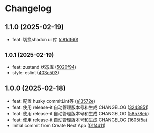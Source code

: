 # Changelog

## 1.1.0 (2025-02-19)

* feat: 切换shadcn ui 库 ([c81df60](https://github.com/glntlq/nest-admin/commit/c81df60))

## <small>1.0.1 (2025-02-19)</small>

* feat: zustand 状态库 ([5020f94](https://github.com/glntlq/nest-admin/commit/5020f94))
* style: eslint ([403c503](https://github.com/glntlq/nest-admin/commit/403c503))

## 1.0.0 (2025-02-18)

* feat: 配置 husky commitLint等 ([a13572e](https://github.com/glntlq/nest-admin/commit/a13572e))
* feat: 使用 release-it 自动管理版本号和生成 CHANGELOG ([3243851](https://github.com/glntlq/nest-admin/commit/3243851))
* feat: 使用 release-it 自动管理版本号和生成 CHANGELOG ([58578eb](https://github.com/glntlq/nest-admin/commit/58578eb))
* feat: 使用 release-it 自动管理版本号和生成 CHANGELOG ([1605f5a](https://github.com/glntlq/nest-admin/commit/1605f5a))
* Initial commit from Create Next App ([01f4d11](https://github.com/glntlq/nest-admin/commit/01f4d11))
